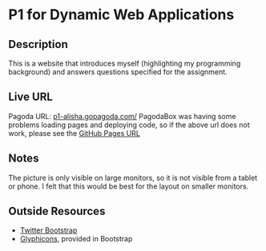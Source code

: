 P1 for Dynamic Web Applications
===============================

Description
-----------
This is a website that introduces myself (highlighting my programming background) and answers questions specified for the assignment.

Live URL
--------
Pagoda URL: [p1-alisha.gopagoda.com/](http://p1-alisha.gopagoda.com/)
PagodaBox was having some problems loading pages and deploying code, so if the above url does not work, please see the [GitHub Pages URL](www.alishaukani.com/p1)

Notes
-----
The picture is only visible on large monitors, so it is not visible from a tablet or phone. I felt that this would be best for the layout on smaller monitors.

Outside Resources
-----------------
* [Twitter Bootstrap](http://getbootstrap.com)
* [Glyphicons](http://glyphicons.com), provided in Bootstrap